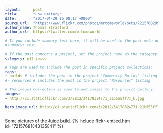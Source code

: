 ```yaml
---
layout:      post
title:       "Low Battery"
date:        "2017-04-29 15:08:17 +0800"
source_url:  "https://www.flickr.com/photos/mrtomsworld/sets/72157682992857536"
author_name: Thomas Stratford
author_url:  https://twitter.com/mrtomsworld

# If you include summary text here, it will be used in the post meta description instead of an excerpt from the post body
#summary: text

# If the post concerns a project, set the project name as the category:
category: p12-juice

# Tags are used to include the post in specific project collections:
tags:
- builds # includes the post in the project "Community Builds" listing
#- resources # includes the post in the project "Resources" listing

# The images collection is used to add images to the project gallery:
images:
- http://c1.staticflickr.com/3/2812/34178324771_21b655ff73_k.jpg

hero_image_url: http://c1.staticflickr.com/3/2812/34178324771_21b655ff73_k.jpg
---
```


Some pictures of the [Juice build](https://www.flickr.com/photos/mrtomsworld/albums/72157681043135841).
{% include flickr-embed.html id="72157681043135841" %}
